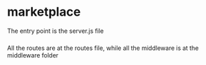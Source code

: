 # marketplace

The entry point is the server.js file
<h3></h3>
All the routes are at the routes file, while all the middleware is at the middleware folder
